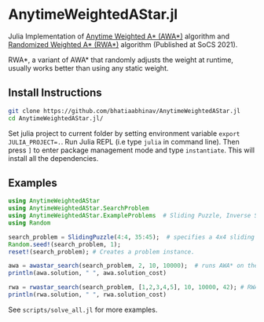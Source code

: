 # AnytimeWeightedAStar.jl

Julia Implementation of [Anytime Weighted A* (AWA*)](https://arxiv.org/abs/1110.2737) algorithm and [Randomized Weighted A* (RWA*)](https://ojs.aaai.org/index.php/SOCS/article/download/18558/18347) algorithm (Published at SoCS 2021).

RWA*, a variant of AWA* that randomly adjusts the weight at runtime, usually works better than using any static weight.

## Install Instructions

```bash
git clone https://github.com/bhatiaabhinav/AnytimeWeightedAStar.jl
cd AnytimeWeightedAStar.jl/
```
Set julia project to current folder by setting environment variable `export JULIA_PROJECT=.`.
Run Julia REPL (i.e type `julia` in command line). Then press `]` to enter package management mode and type `instantiate`. This will install all the dependencies.

## Examples
```julia
using AnytimeWeightedAStar
using AnytimeWeightedAStar.SearchProblem
using AnytimeWeightedAStar.ExampleProblems  # Sliding Puzzle, Inverse Sliding Puzzle, Traveling Salesman Problem, City Navigation Problem. See src/example_problems directory for more details.
using Random

search_problem = SlidingPuzzle(4:4, 35:45);  # specifies a 4x4 sliding puzzle (also knowing as 15-Puzzle) with starting state (manhattan) heuristic randomly between 35 and 45.
Random.seed!(search_problem, 1);
reset!(search_problem); # Creates a problem instance.

awa = awastar_search(search_problem, 2, 10, 10000);  # runs AWA* on the puzzle with a weight=2, a timelimit of 10 seconds and node-expansions limit of 10000.
println(awa.solution, " ", awa.solution_cost)

rwa = rwastar_search(search_problem, [1,2,3,4,5], 10, 10000, 42); # RWA* with weight set {1,2,3,4,5}, timelimit 10 seconds, node-expansions limit 10000, and RWA*'s random seed = 42.
println(rwa.solution, " ", rwa.solution_cost)
```

See `scripts/solve_all.jl` for more examples.

